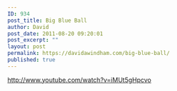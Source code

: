 ```yaml
---
ID: 934
post_title: Big Blue Ball
author: David
post_date: 2011-08-20 09:20:01
post_excerpt: ""
layout: post
permalink: https://davidawindham.com/big-blue-ball/
published: true
---
```

http://www.youtube.com/watch?v=iMUt5gHpcvo